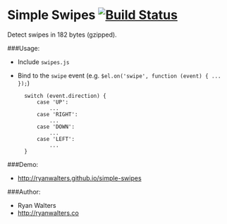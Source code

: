 # Simple Swipes [![Build Status](https://travis-ci.org/ryanwalters/simple-swipes.svg?branch=master)](https://travis-ci.org/ryanwalters/simple-swipes)

Detect swipes in 182 bytes (gzipped).

###Usage:

- Include `swipes.js`
- Bind to the `swipe` event (e.g. `$el.on('swipe', function (event) { ... });`)

        switch (event.direction) {
            case 'UP':
                ...
            case 'RIGHT':
                ...
            case 'DOWN':
                ...
            case 'LEFT':
                ...
        }

###Demo:

- http://ryanwalters.github.io/simple-swipes

###Author:

- Ryan Walters
- http://ryanwalters.co